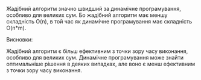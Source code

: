 Жадібний алгоритм значно швидший за динамічне програмування, особливо для великих сум. Бо жадібний алгоритм має меншу складність O(n), в той час як динамічне програмування має складність O(n*m).


Висновки:

Жадібний алгоритм є більш ефективним з точки зору часу виконання, особливо для великих сум.
Динамічне програмування може знайти оптимальніше рішення в деяких випадках, але воно є менш ефективним з точки зору часу виконання.
